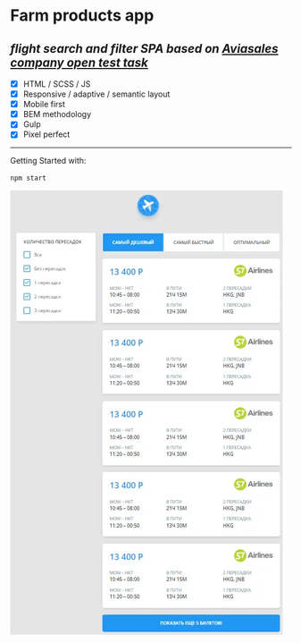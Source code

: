 # Farm products app
## _flight search and filter SPA based on [Aviasales company open test task](https://github.com/KosyanMedia/test-tasks/tree/master/aviasales_frontend)_

- [x] HTML / SCSS / JS
- [x] Responsive / adaptive / semantic layout
- [x] Mobile first
- [x] BEM methodology
- [x] Gulp
- [x] Pixel perfect

---

Getting Started with:

```sh
npm start
```

![Иллюстрация к проекту](https://github.com/MikhailLavrov/filter-task/raw/master/source/img/thumbnail.webp)










